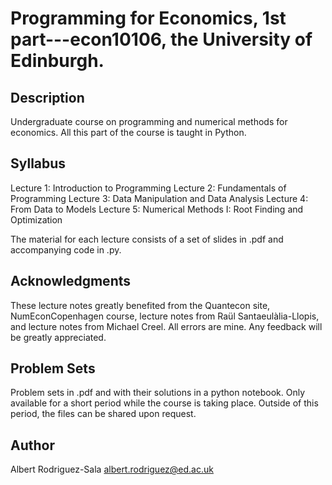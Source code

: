 # Programming for Economics, 1st part---econ10106, the University of Edinburgh.
 ## Description
Undergraduate course on programming and numerical methods for economics. All this part of the course is taught in Python.
 
 ## Syllabus
 Lecture 1: Introduction to Programming
 Lecture 2: Fundamentals of Programming
 Lecture 3: Data Manipulation and Data Analysis
 Lecture 4: From Data to Models
 Lecture 5: Numerical Methods I: Root Finding and Optimization
 
 The material for each lecture consists of a set of slides in .pdf and accompanying code in .py.
 
 ## Acknowledgments
These lecture notes greatly benefited from the Quantecon site, NumEconCopenhagen course, lecture notes from Raül Santaeulàlia-Llopis, and lecture notes from Michael Creel. All errors are mine. Any feedback will be greatly appreciated.

## Problem Sets
Problem sets in .pdf and with their solutions in a python notebook. Only available for a short period while the course is taking place. Outside of this period, the files can be shared upon request.

## Author
Albert Rodriguez-Sala
albert.rodriguez@ed.ac.uk
